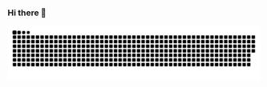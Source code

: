 ### Hi there 👋
![Snake animation](https://github.com/lucsduartee/lucsduartee/blob/output/github-contribution-grid-snake.svg)
